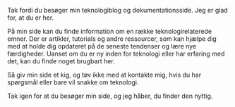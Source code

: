 

Tak fordi du besøger min teknologiblog og dokumentationsside. Jeg er glad for, at du er her.

På min side kan du finde information om en række teknologirelaterede emner. Der er artikler, tutorials og andre ressourcer, som kan hjælpe dig med at holde dig opdateret på de seneste tendenser og lære nye færdigheder. Uanset om du er ny inden for teknologi eller har erfaring med det, kan du finde noget brugbart her.

Så giv min side et kig, og tøv ikke med at kontakte mig, hvis du har spørgsmål eller bare vil snakke om teknologi.

Tak igen for at du besøger min side, og jeg håber, du finder den nyttig.
